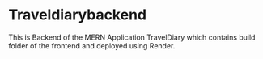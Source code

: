 # Traveldiarybackend
This is Backend of the MERN Application TravelDiary which contains build folder of the frontend and deployed using Render.

